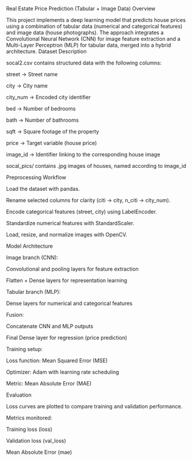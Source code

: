 Real Estate Price Prediction (Tabular + Image Data)
Overview

This project implements a deep learning model that predicts house prices using a combination of tabular data (numerical and categorical features) and image data (house photographs). The approach integrates a Convolutional Neural Network (CNN) for image feature extraction and a Multi-Layer Perceptron (MLP) for tabular data, merged into a hybrid architecture.
Dataset Description

socal2.csv contains structured data with the following columns:

street → Street name

city → City name

city_num → Encoded city identifier

bed → Number of bedrooms

bath → Number of bathrooms

sqft → Square footage of the property

price → Target variable (house price)

image_id → Identifier linking to the corresponding house image

socal_pics/ contains .jpg images of houses, named according to image_id

Preprocessing Workflow

Load the dataset with pandas.

Rename selected columns for clarity (citi → city, n_citi → city_num).

Encode categorical features (street, city) using LabelEncoder.

Standardize numerical features with StandardScaler.

Load, resize, and normalize images with OpenCV.

Model Architecture

Image branch (CNN):

Convolutional and pooling layers for feature extraction

Flatten + Dense layers for representation learning

Tabular branch (MLP):

Dense layers for numerical and categorical features

Fusion:

Concatenate CNN and MLP outputs

Final Dense layer for regression (price prediction)

Training setup:

Loss function: Mean Squared Error (MSE)

Optimizer: Adam with learning rate scheduling

Metric: Mean Absolute Error (MAE)

Evaluation

Loss curves are plotted to compare training and validation performance.

Metrics monitored:

Training loss (loss)

Validation loss (val_loss)

Mean Absolute Error (mae)

